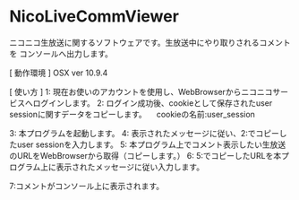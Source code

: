 NicoLiveCommViewer
==================

ニコニコ生放送に関するソフトウェアです。生放送中にやり取りされるコメントを
コンソールへ出力します。

[ 動作環境 ]
  OSX ver 10.9.4

[ 使い方 ]
  1: 現在お使いのアカウントを使用し、WebBrowserからニコニコサービスへログインします。
  2: ログイン成功後、cookieとして保存されたuser sessionに関すデータをコピーします。
  　cookieの名前:user_session
  
  3: 本プログラムを起動します。
  4: 表示されたメッセージに従い、2:でコピーしたuser sessionを入力します。
  5: 本プログラム上でコメント表示したい生放送のURLをWebBrowserから取得（コピーします。）
  6: 5:でコピーしたURLを本プログラム上に表示されたメッセージに従い入力します。
  
  7:コメントがコンソール上に表示されます。
